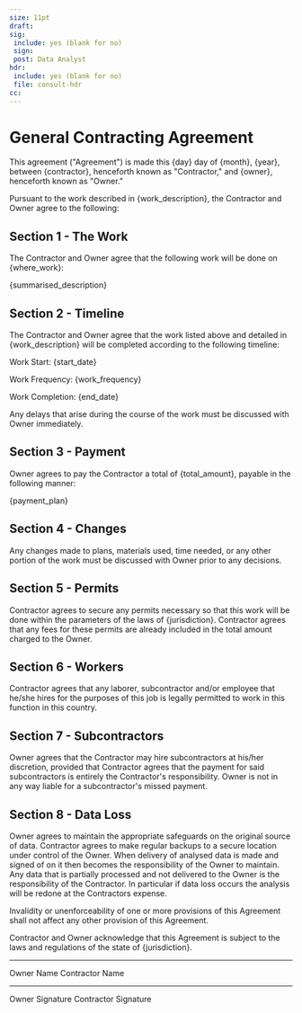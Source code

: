 ```yaml
---
size: 11pt
draft: 
sig:
 include: yes (blank for no)
 sign:
 post: Data Analyst
hdr:
 include: yes (blank for no)
 file: consult-hdr
cc:
---
```


General Contracting Agreement
=============================

This agreement ("Agreement") is made this {day} day of {month}, {year}, between	{contractor}, henceforth known as "Contractor," and {owner}, henceforth known as "Owner."

Pursuant to the work described in {work_description}, the Contractor and Owner agree to the following:


Section 1 - The Work
--------------------

The Contractor and Owner agree that the following work will be done on {where_work}:

{summarised_description}


Section 2 - Timeline
--------------------

The Contractor and Owner agree that the work listed above and detailed in {work_description} will be completed according to the following timeline:

Work Start: {start_date}

Work Frequency: {work_frequency}

Work Completion: {end_date}

Any delays that arise during the course of the work must be discussed with Owner immediately.


Section 3 - Payment
-------------------

Owner agrees to pay the Contractor a total of {total_amount}, payable in the following manner:

{payment_plan}


Section 4 - Changes
-------------------

Any changes made to plans, materials used, time needed, or any other portion of the work must be discussed with Owner prior to any decisions.



Section 5 - Permits
-------------------

Contractor agrees to secure any permits necessary so that this work will be done within the parameters of the laws of {jurisdiction}. Contractor agrees that any fees for these permits are already included in the total amount charged to the Owner.


Section 6 - Workers
-------------------

Contractor agrees that any laborer, subcontractor and/or employee that he/she hires for the purposes of this job is legally permitted to work in this function in this country.


Section 7 - Subcontractors
--------------------------

Owner agrees that the Contractor may hire subcontractors at his/her discretion, provided that Contractor agrees that the payment for said subcontractors is entirely the Contractor's responsibility. Owner is not in any way liable for a subcontractor's missed payment.


Section 8 - Data Loss
---------------------

Owner agrees to maintain the appropriate safeguards on the original source of data. Contractor agrees to make regular backups to a secure location under control of the Owner. When delivery of analysed data is made and signed of on it then becomes the responsibility of the Owner to maintain. Any data that is partially processed and not delivered to the Owner is the responsibility of the Contractor. In particular if data loss occurs the analysis will be redone at the Contractors expense.


Invalidity or unenforceability of one or more provisions of this Agreement shall not affect any other provision of this Agreement.

Contractor and Owner acknowledge that this Agreement is subject to the laws and regulations of the state of {jurisdiction}.


___________________________                                              __________________________
Owner Name                                                                               Contractor Name


___________________________                                              __________________________
Owner Signature                                                                         Contractor Signature
